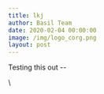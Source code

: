 ```yaml
---
title: lkj
author: Basil Team
date: 2020-02-04 00:00:00
image: /img/logo_corg.png
layout: post
---
```


Testing this out --

\\

&nbsp;